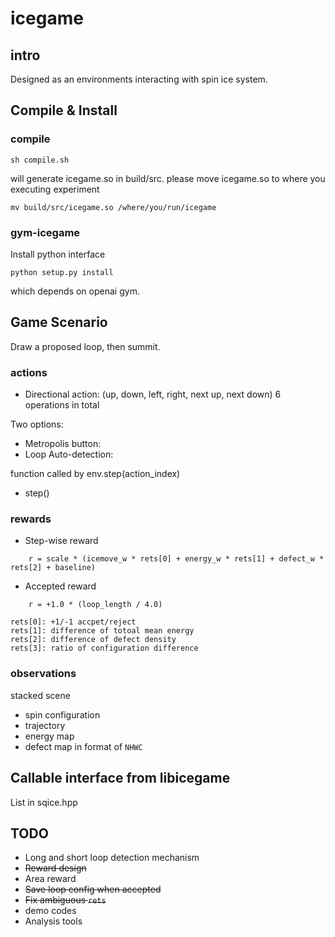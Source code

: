 # icegame

## intro
Designed as an environments interacting with spin ice system.

## Compile & Install 

### compile

```
sh compile.sh
```

will generate icegame.so in build/src. please move icegame.so to where you executing experiment

```
mv build/src/icegame.so /where/you/run/icegame
```

### gym-icegame

Install python interface 

```
python setup.py install
```

which depends on openai gym.


## Game Scenario
Draw a proposed loop, then summit.

### actions
* Directional action: (up, down, left, right, next up, next down) 6 operations in total

Two options: 
* Metropolis button: 
* Loop Auto-detection: 

function called by env.step(action_index)
* step()

### rewards

* Step-wise reward
```
    r = scale * (icemove_w * rets[0] + energy_w * rets[1] + defect_w * rets[2] + baseline)
```
* Accepted reward
```
    r = +1.0 * (loop_length / 4.0)
```

```
rets[0]: +1/-1 accpet/reject
rets[1]: difference of totoal mean energy 
rets[2]: difference of defect density
rets[3]: ratio of configuration difference
```

### observations
stacked scene
* spin configuration
* trajectory
* energy map
* defect map
in format of `NHWC`


## Callable interface from libicegame
List in sqice.hpp

## TODO
* Long and short loop detection mechanism
* <s>Reward design</s>
* Area reward
* <s>Save loop config when accepted</s>
* <s>Fix ambiguous `rets`</s>
* demo codes
* Analysis tools

